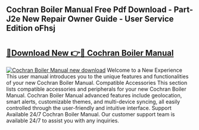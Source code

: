 ## Cochran Boiler Manual Free Pdf Download - Part-J2e New Repair Owner Guide - User Service Edition oFhsj

# <h2><a href="http://cf17059.oget.top/?id=Cochran+Boiler+Manual">🔗Download New 👉🔴 Cochran Boiler Manual</a></h2>

[![Cochran Boiler Manual new download](https://i.imgur.com/5g1atiW.png)](http://cf17059.oget.top/?id=Cochran+Boiler+Manual)
Welcome to a New Experience This user manual introduces you to the unique features and functionalities of your new Cochran Boiler Manual. Compatible Accessories This section lists compatible accessories and peripherals for your new Cochran Boiler Manual. Cochran Boiler Manual advanced features include geolocation, smart alerts, customizable themes, and multi-device syncing, all easily controlled through the user-friendly and intuitive interface. Support Available 24/7 Cochran Boiler Manual. Our customer support team is available 24/7 to assist you with any inquiries.
